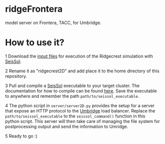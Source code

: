 # ridgeFrontera
model server on Frontera, TACC, for Umbridge.

# How to use it?
1 Download the [input files](https://syncandshare.lrz.de/getlink/fiXv8QwkPAGPANcEXuAr4R/ridgecrest2D.zip) for execution of the Ridgecrest simulation with [SeisSol](https://github.com/SeisSol/SeisSol).

2 Rename it as "ridgecrest2D" and add place it to the home directory of this repository.

3 Pull and compile a [SeisSol](https://github.com/SeisSol/SeisSol) executable to your target cluster. The documentation for how to compile can be found [here](https://seissol.readthedocs.io/en/latest/). Save the executable to anywhere and remember the path `path/to/seissol_executable`.

4 The python script in `server/server2D.py` provides the setup for a server that expose an HTTP protocol to the [Umbridge](https://um-bridge-benchmarks.readthedocs.io/en/docs/) load balancer. Replace the `path/to/seissol_executable` to the `seissol_command()` function in this python script. This server will then take care of managing the file system for postprocessing output and send the information to Umridge.

5 Ready to go :)
